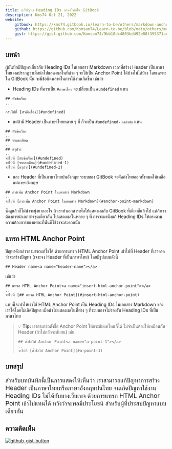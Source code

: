 ```yaml
---
title: แก้ปัญหา Heading IDs ภาษาไทยใน GitBook
description: Kms74 Oct 21, 2022
website:
    gitbook: https://kms74.gitbook.io/learn-to-be/others/markdown-anchor-point
    github: https://github.com/Komsan74/Learn-to-be/blob/main/others/markdown-anchor-point.md
    gist: https://gist.github.com/Komsan74/9bb18dc4803bd492e88f395371ac275c
---
```


## บทนำ<a name="introduction"></a>

ผู้บันทึกมีปัญหาเกี่ยวกับ Heading IDs ในเอกสาร Markdown เวลาที่สร้าง Header เป็นภาษาไทย ผลปรากฏว่าเมื่อนำไปแสดงผลในที่ต่าง ๆ จะใช้เป็น Anchor Point ได้บ้างไม่ได้บ้าง โดยเฉพาะใน GitBook นั้น จะมีข้อผิดพลาดในการใช้งานเกิดขึ้น เช่นว่า

* Heading IDs ที่ควรเป็น `#ภาษาไทย` จะเปลี่ยนเป็น `#undefined` แทน

```
## หัวข้อเรื่อง
...

กลับไปที่ [หัวข้อเรื่อง](#undefined)
```

* แต่ถ้ามี Header เป็นภาษาไทยหลาย ๆ ที่ ก็จะเป็น `#undefined-เลขลำดับ` แทน 

```
## หัวข้อเรื่อง
..
## รายละเอียด
..
## สรุปว่า
..
จะไปที่ [หัวข้อเรื่อง](#undefined)
จะไปที่ [รายละเอียด](#undefined-1)
จะไปที่ [สรุปว่า](#undefined-2)
```

* และ Header ที่เป็นภาษาไทยปนอังกฤษ ระบบของ GitBook จะตัดคำไทยออกทั้งหมดให้เหลือแต่ภาษาอังกฤษ

```
## การเพิ่ม Anchor Point ในเอกสาร Markdown
..
จะไปที่ [การเพิ่ม Anchor Point ในเอกสาร Markdown](#anchor-point-markdown)
```

ซึ่งดูแล้วก็ไม่น่าจะยุ่งยากอะไร ถ้าเราทำเอกสารเพื่อให้แสดงผลกับ GitBook ที่เดียวก็แล้วไป แต่ถ้าเราต้องการนำเอกสารชุดเดียวกัน ไปแสดงผลในหลาย ๆ ที่ การจะมานั่งแก้ Heading IDs ให้ตรงตามความต้องการของแต่ละที่นั้นก็ใช่ว่าจะสะดวกนัก

## แทรก HTML Anchor Point<a name="insert-html-anchor-point"></a>

ปัญหาดังกล่าวสามารถแก้ไขได้ ด้วยการแทรก HTML Anchor Point เข้าไปที่ Header ที่เราคาดว่าจะสร้างปัญหา (เจาะจง Header ที่เป็นภาษาไทย) โดยมีรูปแบบดังนี้

```
## Header name<a name="header-name"></a>
```

เช่นว่า

```
## แทรก HTML Anchor Point<a name="insert-html-anchor-point"></a>
..
จะไปที่ [## แทรก HTML Anchor Point](#insert-html-anchor-point)
```

แบบนี้จะทำให้เราใช้ HTML Anchor Point เป็น Heading IDs ในเอกสาร Markdown ของเราได้โดยไม่เกิดปัญหา เมื่อนำไปแสดงผลในที่ต่าง ๆ ที่ระบบอาจไม่รองรับ Heading IDs ที่เป็นภาษาไทย

> :bulb: **Tip:** เราสามารถตั้งชื่อ Anchor Point ให้กระชับแค่ไหนก็ได้ ไม่จำเป็นต้องให้เหมือนกับ Header (ถ้าไม่กลัวจะสับสน) เช่น
> ```
> ## ตั้งชื่อให้ Anchor Point<a name="a-point-1"></a>
> ..
> จะไปที่ [ตั้งชื่อให้ Anchor Point](#a-point-1)
> ```

## บทสรุป<a name="conclusion"></a>

<p style="font-size:1.2rem;">
สำหรับบทบันทึกนี้เป็นการแสดงให้เห็นว่า เราสามารถแก้ปัญหาการสร้าง Header เป็นภาษาไทยหรือภาษาอังกฤษปนไทย จนเกิดปัญหาใช้งาน Heading IDs ไม่ได้กับบางเว็บเพจ ด้วยการแทรก HTML Anchor Point เข้าไปแทนได้ หวังว่าจะพอมีประโยชน์ สำหรับผู้ที่ประสบปัญหาแบบเดียวกัน</p>

## ความคิดเห็น

[![github-gist-button](https://user-images.githubusercontent.com/52767363/191145099-9f4a51a2-35cc-495f-82e1-284d769a9052.png)][comment]

[comment]: https://gist.github.com/Komsan74/9bb18dc4803bd492e88f395371ac275c